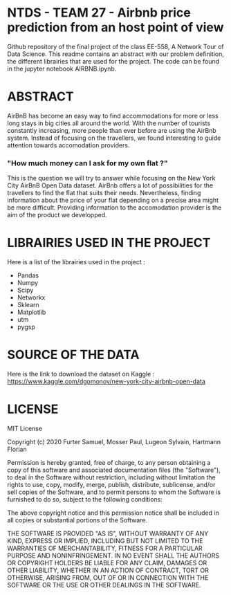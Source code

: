 # NTDS - TEAM 27 - Airbnb price prediction from an host point of view
Github repository of the final project of the class EE-558, A Network Tour of Data Science. This readme contains an abstract with our problem definition, the different librairies that are used for the project. The code can be found in the jupyter notebook AIRBNB.ipynb.

# ABSTRACT

AirBnB has become an easy way to find accommodations for more or less long stays in big cities all around the world. With the number of tourists constantly increasing, more people than ever before are using the AirBnb system. Instead of focusing on the travellers, we found interesting to guide attention towards accomodation providers.

### "How much money can I ask for my own flat ?" 

This is the question we will try to answer while focusing on the New York City AirBnB Open Data dataset. AirBnb offers a lot of possibilities for the travellers to find the flat that suits their needs. Nevertheless, finding information about the price of your flat depending on a precise area might be more difficult. Providing information to the accomodation provider is the aim of the product we developped.

# LIBRAIRIES USED IN THE PROJECT

Here is a list of the librairies used in the project :

- Pandas
- Numpy
- Scipy
- Networkx
- Sklearn
- Matplotlib
- utm
- pygsp

# SOURCE OF THE DATA

Here is the link to download the dataset on Kaggle :
https://www.kaggle.com/dgomonov/new-york-city-airbnb-open-data

# LICENSE

MIT License

Copyright (c) 2020 Furter Samuel, Mosser Paul, Lugeon Sylvain, Hartmann Florian

Permission is hereby granted, free of charge, to any person obtaining a copy
of this software and associated documentation files (the "Software"), to deal
in the Software without restriction, including without limitation the rights
to use, copy, modify, merge, publish, distribute, sublicense, and/or sell
copies of the Software, and to permit persons to whom the Software is
furnished to do so, subject to the following conditions:

The above copyright notice and this permission notice shall be included in all
copies or substantial portions of the Software.

THE SOFTWARE IS PROVIDED "AS IS", WITHOUT WARRANTY OF ANY KIND, EXPRESS OR
IMPLIED, INCLUDING BUT NOT LIMITED TO THE WARRANTIES OF MERCHANTABILITY,
FITNESS FOR A PARTICULAR PURPOSE AND NONINFRINGEMENT. IN NO EVENT SHALL THE
AUTHORS OR COPYRIGHT HOLDERS BE LIABLE FOR ANY CLAIM, DAMAGES OR OTHER
LIABILITY, WHETHER IN AN ACTION OF CONTRACT, TORT OR OTHERWISE, ARISING FROM,
OUT OF OR IN CONNECTION WITH THE SOFTWARE OR THE USE OR OTHER DEALINGS IN THE
SOFTWARE.
